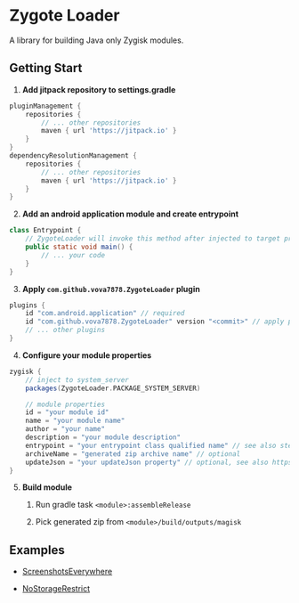 # Zygote Loader

A library for building Java only Zygisk modules.

## Getting Start

1. **Add jitpack repository to settings.gradle**

```groovy
pluginManagement {
    repositories {
        // ... other repositories 
        maven { url 'https://jitpack.io' }
    }
}
dependencyResolutionManagement {
    repositories {
        // ... other repositories 
        maven { url 'https://jitpack.io' }
    }
}
```

2. **Add an android application module and create entrypoint**

```java
class Entrypoint {
    // ZygoteLoader will invoke this method after injected to target process
    public static void main() {
        // ... your code
    }
}
```

3. **Apply `com.github.vova7878.ZygoteLoader` plugin**

```groovy
plugins {
    id "com.android.application" // required
    id "com.github.vova7878.ZygoteLoader" version "<commit>" // apply plugin
    // ... other plugins
}
```

4. **Configure your module properties**

```groovy
zygisk {
    // inject to system_server
    packages(ZygoteLoader.PACKAGE_SYSTEM_SERVER)

    // module properties
    id = "your module id"
    name = "your module name"
    author = "your name"
    description = "your module description"
    entrypoint = "your entrypoint class qualified name" // see also step 2
    archiveName = "generated zip archive name" // optional
    updateJson = "your updateJson property" // optional, see also https://topjohnwu.github.io/Magisk/guides.html#moduleprop
}
```

5. **Build module**

    1. Run gradle task `<module>:assembleRelease`

    2. Pick generated zip from `<module>/build/outputs/magisk`


## Examples

- [ScreenshotsEverywhere](https://github.com/vova7878-modules/ScreenshotsEverywhere)

- [NoStorageRestrict](https://github.com/vova7878-modules/NoStorageRestrict)

